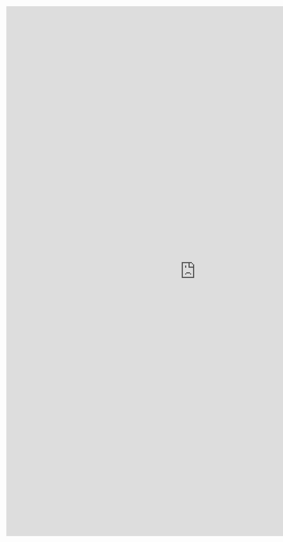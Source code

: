 <iframe allowtransparency="true" frameborder="0" scrolling="no" src="http://udsfoundation.webs.com/site" style="border: none; height: 1400px; width: 1000px;"> </iframe>
